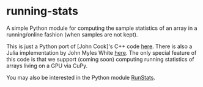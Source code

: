 # running-stats
A simple Python module for computing the sample statistics of an array in a running/online fashion (when samples are not kept).

This is just a Python port of [John Cook]'s C++ code [here](https://www.johndcook.com/blog/skewness_kurtosis/). There is also a Julia implementation by John Myles White [here](https://github.com/johnmyleswhite/StreamStats.jl). The only special feature of this code is that we support (coming soon) computing running statistics of arrays living on a GPU via CuPy.

You may also be interested in the Python module [RunStats](https://grantjenks.com/docs/runstats/).

